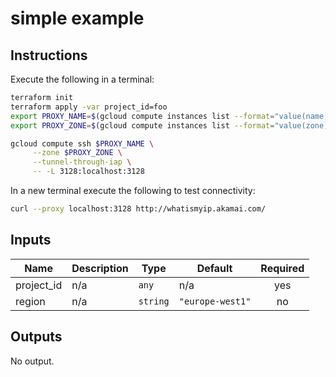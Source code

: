 # simple example
## Instructions
Execute the following in a terminal:
```bash
terraform init
terraform apply -var project_id=foo 
export PROXY_NAME=$(gcloud compute instances list --format="value(name)" --filter=forward)
export PROXY_ZONE=$(gcloud compute instances list --format="value(zone)" --filter=forward)

gcloud compute ssh $PROXY_NAME \
     --zone $PROXY_ZONE \
     --tunnel-through-iap \
     -- -L 3128:localhost:3128
```

In a new terminal execute the following to test connectivity:
```bash
curl --proxy localhost:3128 http://whatismyip.akamai.com/
```

## Inputs

| Name | Description | Type | Default | Required |
|------|-------------|------|---------|:--------:|
| project\_id | n/a | `any` | n/a | yes |
| region | n/a | `string` | `"europe-west1"` | no |

## Outputs

No output.





